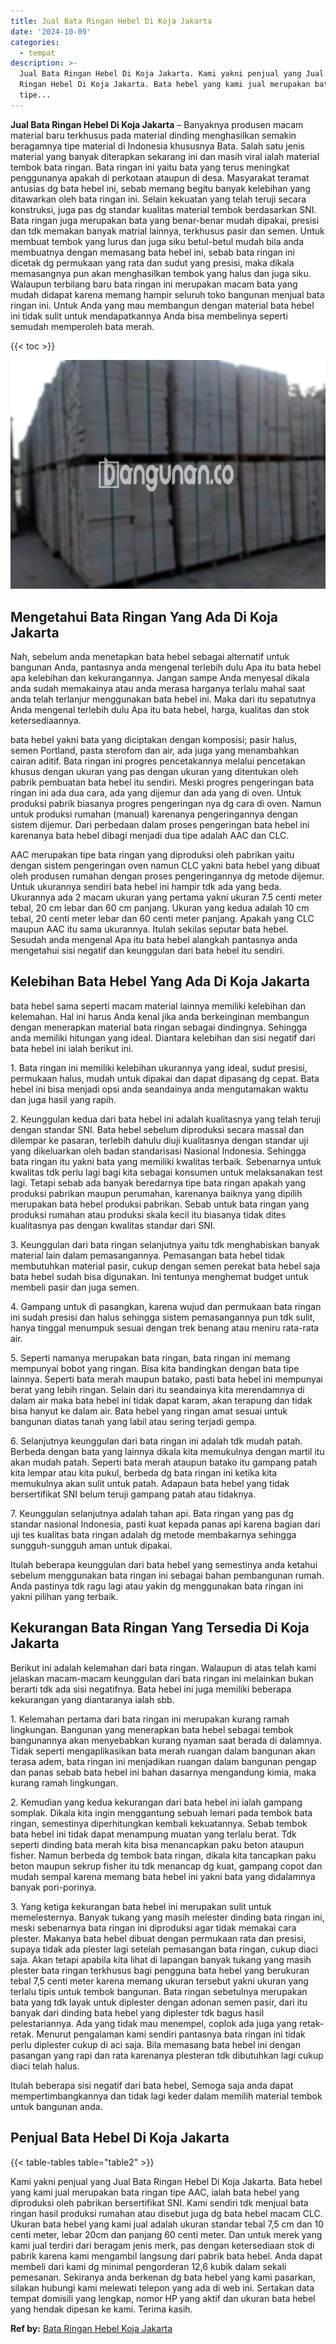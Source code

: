 ```yaml
---
title: Jual Bata Ringan Hebel Di Koja Jakarta
date: '2024-10-09'
categories:
  - tempat
description: >-
  Jual Bata Ringan Hebel Di Koja Jakarta. Kami yakni penjual yang Jual Bata
  Ringan Hebel Di Koja Jakarta. Bata hebel yang kami jual merupakan bata ringan
  tipe...
---
```


**Jual Bata Ringan Hebel Di Koja Jakarta** – Banyaknya produsen macam material baru terkhusus pada material dinding menghasilkan semakin beragamnya tipe material di Indonesia khususnya Bata. Salah satu jenis material yang banyak diterapkan sekarang ini dan masih viral ialah material tembok bata ringan. Bata ringan ini yaitu bata yang terus meningkat penggunanya apakah di perkotaan ataupun di desa. Masyarakat teramat antusias dg bata hebel ini, sebab memang begitu banyak kelebihan yang ditawarkan oleh bata ringan ini. Selain kekuatan yang telah teruji secara konstruksi, juga pas dg standar kualitas material tembok berdasarkan SNI. Bata ringan juga merupakan bata yang benar-benar mudah dipakai, presisi dan tdk memakan banyak matrial lainnya, terkhusus pasir dan semen. Untuk membuat tembok yang lurus dan juga siku betul-betul mudah bila anda membuatnya dengan memasang bata hebel ini, sebab bata ringan ini dicetak dg permukaan yang rata dan sudut yang presisi, maka dikala memasangnya pun akan menghasilkan tembok yang halus dan juga siku. Walaupun terbilang baru bata ringan ini merupakan macam bata yang mudah didapat karena memang hampir seluruh toko bangunan menjual bata ringan ini. Untuk Anda yang mau membangun dengan material bata hebel ini tidak sulit untuk mendapatkannya Anda bisa membelinya seperti semudah memperoleh bata merah.

{{< toc >}}

![Jual Bata Ringan Hebel Di Koja Jakarta](/images/jual-hebel-murah-17.png)

## Mengetahui Bata Ringan Yang Ada Di Koja Jakarta

Nah, sebelum anda menetapkan bata hebel sebagai alternatif untuk bangunan Anda, pantasnya anda mengenal terlebih dulu Apa itu bata hebel apa kelebihan dan kekurangannya. Jangan sampe Anda menyesal dikala anda sudah memakainya atau anda merasa harganya terlalu mahal saat anda telah terlanjur menggunakan bata hebel ini. Maka dari itu sepatutnya Anda mengenal terlebih dulu Apa itu bata hebel, harga, kualitas dan stok ketersediaannya.

bata hebel yakni bata yang diciptakan dengan komposisi; pasir halus, semen Portland, pasta sterofom dan air, ada juga yang menambahkan cairan aditif. Bata ringan ini progres pencetakannya melalui pencetakan khusus dengan ukuran yang pas dengan ukuran yang ditentukan oleh pabrik pembuatan bata hebel itu sendiri. Meski progres pengeringan bata ringan ini ada dua cara, ada yang dijemur dan ada yang di oven. Untuk produksi pabrik biasanya progres pengeringan nya dg cara di oven. Namun untuk produksi rumahan (manual) karenanya pengeringannya dengan sistem dijemur. Dari perbedaan dalam proses pengeringan bata hebel ini karenanya bata hebel dibagi menjadi dua tipe adalah AAC dan CLC.

AAC merupakan tipe bata ringan yang diproduksi oleh pabrikan yaitu dengan sistem pengeringan oven namun CLC yakni bata hebel yang dibuat oleh produsen rumahan dengan proses pengeringannya dg metode dijemur. Untuk ukurannya sendiri bata hebel ini hampir tdk ada yang beda. Ukurannya ada 2 macam ukuran yang pertama yakni ukuran 7.5 centi meter tebal, 20 cm lebar dan 60 cm panjang. Ukuran yang kedua adalah 10 cm tebal, 20 centi meter lebar dan 60 centi meter panjang. Apakah yang CLC maupun AAC itu sama ukurannya. Itulah sekilas seputar bata hebel. Sesudah anda mengenal Apa itu bata hebel alangkah pantasnya anda mengetahui sisi negatif dan keunggulan dari bata hebel itu sendiri.

## Kelebihan Bata Hebel Yang Ada Di Koja Jakarta

bata hebel sama seperti macam material lainnya memiliki kelebihan dan kelemahan. Hal ini harus Anda kenal jika anda berkeinginan membangun dengan menerapkan material bata ringan sebagai dindingnya. Sehingga anda memiliki hitungan yang ideal. Diantara kelebihan dan sisi negatif dari bata hebel ini ialah berikut ini.

1\. Bata ringan ini memiliki kelebihan ukurannya yang ideal, sudut presisi, permukaan halus, mudah untuk dipakai dan dapat dipasang dg cepat. Bata hebel ini bisa menjadi opsi anda seandainya anda mengutamakan waktu dan juga hasil yang rapih.

2\. Keunggulan kedua dari bata hebel ini adalah kualitasnya yang telah teruji dengan standar SNI. Bata hebel sebelum diproduksi secara massal dan dilempar ke pasaran, terlebih dahulu diuji kualitasnya dengan standar uji yang dikeluarkan oleh badan standarisasi Nasional Indonesia. Sehingga bata ringan itu yakni bata yang memiliki kwalitas terbaik. Sebenarnya untuk kwalitas tdk perlu lagi bagi kita sebagai konsumen untuk melaksanakan test lagi. Tetapi sebab ada banyak beredarnya tipe bata ringan apakah yang produksi pabrikan maupun perumahan, karenanya baiknya yang dipilih merupakan bata hebel produksi pabrikan. Sebab untuk bata ringan yang produksi rumahan atau produksi skala kecil itu biasanya tidak dites kualitasnya pas dengan kwalitas standar dari SNI.

3\. Keunggulan dari bata ringan selanjutnya yaitu tdk menghabiskan banyak material lain dalam pemasangannya. Pemasangan bata hebel tidak membutuhkan material pasir, cukup dengan semen perekat bata hebel saja bata hebel sudah bisa digunakan. Ini tentunya menghemat budget untuk membeli pasir dan juga semen.

4\. Gampang untuk di pasangkan, karena wujud dan permukaan bata ringan ini sudah presisi dan halus sehingga sistem pemasangannya pun tdk sulit, hanya tinggal menumpuk sesuai dengan trek benang atau meniru rata-rata air.

5\. Seperti namanya merupakan bata ringan, bata ringan ini memang mempunyai bobot yang ringan. Bisa kita bandingkan dengan bata tipe lainnya. Seperti bata merah maupun batako, pasti bata hebel ini mempunyai berat yang lebih ringan. Selain dari itu seandainya kita merendamnya di dalam air maka bata hebel ini tidak dapat karam, akan terapung dan tidak bisa hanyut ke dalam air. Bata hebel yang ringan amat sesuai untuk bangunan diatas tanah yang labil atau sering terjadi gempa.

6\. Selanjutnya keunggulan dari bata ringan ini adalah tdk mudah patah. Berbeda dengan bata yang lainnya dikala kita memukulnya dengan martil itu akan mudah patah. Seperti bata merah ataupun batako itu gampang patah kita lempar atau kita pukul, berbeda dg bata ringan ini ketika kita memukulnya akan sulit untuk patah. Adapaun bata hebel yang tidak bersertifikat SNI belum teruji gampang patah atau tidaknya.

7\. Keunggulan selanjutnya adalah tahan api. Bata ringan yang pas dg standar nasional Indonesia, pasti kuat kepada panas api karena bagian dari uji tes kualitas bata ringan adalah dg metode membakarnya sehingga sungguh-sungguh aman untuk dipakai.

Itulah beberapa keunggulan dari bata hebel yang semestinya anda ketahui sebelum menggunakan bata ringan ini sebagai bahan pembangunan rumah. Anda pastinya tdk ragu lagi atau yakin dg menggunakan bata ringan ini yakni pilihan yang terbaik.

## Kekurangan Bata Ringan Yang Tersedia Di Koja Jakarta

Berikut ini adalah kelemahan dari bata ringan. Walaupun di atas telah kami jelaskan macam-macam keunggulan dari bata ringan ini melainkan bukan berarti tdk ada sisi negatifnya. Bata hebel ini juga memiliki beberapa kekurangan yang diantaranya ialah sbb.

1\. Kelemahan pertama dari bata ringan ini merupakan kurang ramah lingkungan. Bangunan yang menerapkan bata hebel sebagai tembok bangunannya akan menyebabkan kurang nyaman saat berada di dalamnya. Tidak seperti mengaplikasikan bata merah ruangan dalam bangunan akan terasa adem, bata ringan ini menjadikan ruangan dalam bangunan pengap dan panas sebab bata hebel ini bahan dasarnya mengandung kimia, maka kurang ramah lingkungan.

2\. Kemudian yang kedua kekurangan dari bata hebel ini ialah gampang somplak. Dikala kita ingin menggantung sebuah lemari pada tembok bata ringan, semestinya diperhitungkan kembali kekuatannya. Sebab tembok bata hebel ini tidak dapat menampung muatan yang terlalu berat. Tdk seperti dinding bata merah kita bisa menancapkan paku beton ataupun fisher. Namun berbeda dg tembok bata ringan, dikala kita tancapkan paku beton maupun sekrup fisher itu tdk menancap dg kuat, gampang copot dan mudah sempal karena memang bata hebel ini yakni bata yang didalamnya banyak pori-porinya.

3\. Yang ketiga kekurangan bata hebel ini merupakan sulit untuk memelesternya. Banyak tukang yang masih melester dinding bata ringan ini, meski sebenarnya bata ringan ini diproduksi agar tidak memakai cara plester. Makanya bata hebel dibuat dengan permukaan rata dan presisi, supaya tidak ada plester lagi setelah pemasangan bata ringan, cukup diaci saja. Akan tetapi apabila kita lihat di lapangan banyak tukang yang masih plester bata ringan terkhusus bagi pengguna bata hebel yang berukuran tebal 7,5 centi meter karena memang ukuran tersebut yakni ukuran yang terlalu tipis untuk tembok bangunan. Bata ringan sebetulnya merupakan bata yang tdk layak untuk diplester dengan adonan semen pasir, dari itu banyak dari dinding bata hebel yang diplester tdk bagus hasil pelestariannya. Ada yang tidak mau menempel, coplok ada juga yang retak-retak. Menurut pengalaman kami sendiri pantasnya bata ringan ini tidak perlu diplester cukup di aci saja. Bila memasang bata hebel ini dengan pasangan yang rapi dan rata karenanya plesteran tdk dibutuhkan lagi cukup diaci telah halus.

Itulah beberapa sisi negatif dari bata hebel, Semoga saja anda dapat mempertimbangkannya dan tidak lagi keder dalam memilih material tembok untuk bangunan anda.

## Penjual Bata Hebel Di Koja Jakarta

{{< table-tables table="table2" >}}

Kami yakni penjual yang Jual Bata Ringan Hebel Di Koja Jakarta. Bata hebel yang kami jual merupakan bata ringan tipe AAC, ialah bata hebel yang diproduksi oleh pabrikan bersertifikat SNI. Kami sendiri tdk menjual bata ringan hasil produksi rumahan atau disebut juga dg bata hebel macam CLC. Ukuran bata hebel yang kami jual adalah ukuran standar tebal 7,5 cm dan 10 centi meter, lebar 20cm dan panjang 60 centi meter. Dan untuk merek yang kami jual terdiri dari beragam jenis merk, pas dengan ketersediaan stok di pabrik karena kami mengambil langsung dari pabrik bata hebel. Anda dapat membeli dari kami dg minimal pengorderan 12,6 kubik dalam sekali pemesanan. Sekiranya anda berkenan dg bata hebel yang kami pasarkan, silakan hubungi kami melewati telepon yang ada di web ini. Sertakan data tempat domisili yang lengkap, nomor HP yang aktif dan ukuran bata hebel yang hendak dipesan ke kami. Terima kasih.

**Ref by:** [Bata Ringan Hebel Koja Jakarta](https://id.wikipedia.org/wiki/Bata)
